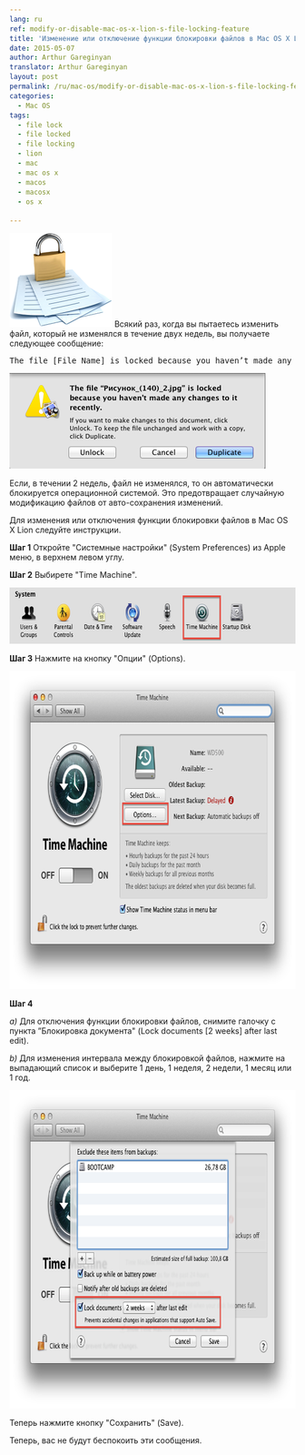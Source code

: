 ```yaml
---
lang: ru
ref: modify-or-disable-mac-os-x-lion-s-file-locking-feature
title: 'Изменение или отключение функции блокировки файлов в Mac OS X Lion'
date: 2015-05-07
author: Arthur Gareginyan
translator: Arthur Gareginyan
layout: post
permalink: /ru/mac-os/modify-or-disable-mac-os-x-lion-s-file-locking-feature.html
categories:
  - Mac OS
tags:
  - file lock
  - file locked
  - file locking
  - lion
  - mac
  - mac os x
  - macos
  - macosx
  - os x

---
```


![thumb](/images/modify-or-disable-mac-os-x-lion-s-file-locking-feature/File-Locking-Feature-1.png)
Всякий раз, когда вы пытаетесь изменить файл, который не изменялся в течение двух недель, вы получаете следующее сообщение:
<pre>The file [File Name] is locked because you haven’t made any changes to it recently.</pre>


<img class="aligncenter" src="/images/modify-or-disable-mac-os-x-lion-s-file-locking-feature/File-Locking-Feature-2.png" alt="File Locking Feature-2" width="451" height="168" />

Если, в течении 2 недель, файл не изменялся, то он автоматически блокируется операционной системой. Это предотвращает случайную модификацию файлов от авто-сохранения изменений.

Для изменения или отключения функции блокировки файлов в Mac OS X Lion следуйте инструкции.

**Шаг 1**
Откройте "Системные настройки" (System Preferences) из Apple меню, в верхнем левом углу.

**Шаг 2**
Выбирете "Time Machine".

<img class="aligncenter" src="/images/modify-or-disable-mac-os-x-lion-s-file-locking-feature/File-Locking-Feature-4.png" alt="File Locking Feature-4" width="667" height="99" />

**Шаг 3**
Нажмите на кнопку "Опции" (Options).

<img class="aligncenter" src="/images/modify-or-disable-mac-os-x-lion-s-file-locking-feature/File-Locking-Feature-3.png" alt="File Locking Feature-3" width="782" height="559" />

**Шаг 4**

*a)* Для отключения функции блокировки файлов, снимите галочку с пункта ”Блокировка документа" (Lock documents [2 weeks] after last edit).

*b)* Для изменения интервала между блокировкой файлов, нажмите на выпадающий список и выберите 1 день, 1 неделя, 2 недели, 1 месяц или 1 год.

<img class="aligncenter" src="/images/modify-or-disable-mac-os-x-lion-s-file-locking-feature/File-Locking-Feature-5.png" alt="File Locking Feature-5" width="782" height="559" />

Теперь нажмите кнопку "Сохранить" (Save).

Теперь, вас не будут беспокоить эти сообщения.
 